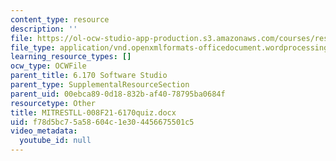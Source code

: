 ```yaml
---
content_type: resource
description: ''
file: https://ol-ocw-studio-app-production.s3.amazonaws.com/courses/res-tll-008-social-and-ethical-responsibilities-of-computing-serc-fall-2021/f78d5bc75a58604c1e304456675501c5_MITRESTLL-008F21-6170quiz.docx
file_type: application/vnd.openxmlformats-officedocument.wordprocessingml.document
learning_resource_types: []
ocw_type: OCWFile
parent_title: 6.170 Software Studio
parent_type: SupplementalResourceSection
parent_uid: 00ebca89-0d18-832b-af40-78795ba0684f
resourcetype: Other
title: MITRESTLL-008F21-6170quiz.docx
uid: f78d5bc7-5a58-604c-1e30-4456675501c5
video_metadata:
  youtube_id: null
---
```

